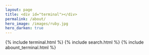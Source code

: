 ```yaml
---
layout: page
title: <div id="terminal"></div>
permalink: /about/
hero_image: /images/ruby.jpg
hero_darken: true
---
```


{% include terminal.html %}
{% include search.html %}
{% include abount_terminal.html %}
